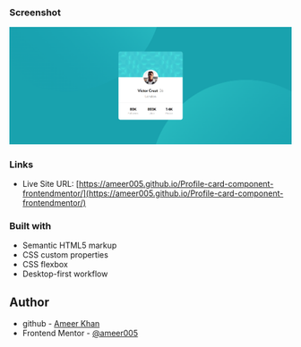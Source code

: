 ### Screenshot

![](images/screenshot.png)

### Links

- Live Site URL: [https://ameer005.github.io/Profile-card-component-frontendmentor/](https://ameer005.github.io/Profile-card-component-frontendmentor/)

### Built with

- Semantic HTML5 markup
- CSS custom properties
- CSS flexbox
- Desktop-first workflow

## Author

- github - [Ameer Khan](https://github.com/ameer005)
- Frontend Mentor - [@ameer005](https://www.frontendmentor.io/profile/ameer005)

